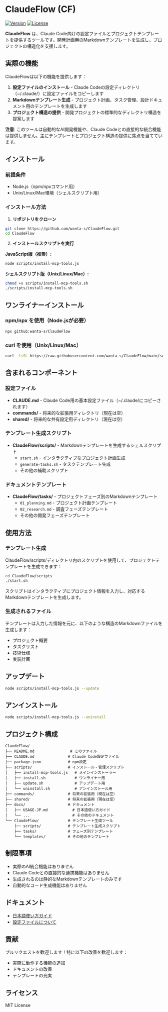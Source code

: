 # ClaudeFlow (CF)

[![Version](https://img.shields.io/badge/version-2.0.0-blue.svg)](https://github.com/wanta-s/ClaudeFlow/blob/main/CHANGELOG.md)
[![License](https://img.shields.io/badge/license-MIT-green.svg)](LICENSE)

**ClaudeFlow** は、Claude Code向けの設定ファイルとプロジェクトテンプレートを提供するツールです。開発計画用のMarkdownテンプレートを生成し、プロジェクトの構造化を支援します。

## 実際の機能

ClaudeFlowは以下の機能を提供します：

1. **設定ファイルのインストール** - Claude Codeの設定ディレクトリ（~/.claude/）に設定ファイルをコピーします
2. **Markdownテンプレート生成** - プロジェクト計画、タスク管理、設計ドキュメント用のテンプレートを生成します
3. **プロジェクト構造の提供** - 開発プロジェクトの標準的なディレクトリ構造を提案します

**注意**: このツールは自動的なAI開発機能や、Claude Codeとの直接的な統合機能は提供しません。主にテンプレートとプロジェクト構造の提供に焦点を当てています。

## インストール

### 前提条件
- Node.js（npm/npxコマンド用）
- Unix/Linux/Mac環境（シェルスクリプト用）

### インストール方法

1. **リポジトリをクローン**
```bash
git clone https://github.com/wanta-s/ClaudeFlow.git
cd ClaudeFlow
```

2. **インストールスクリプトを実行**

**JavaScript版（推奨）:**
```bash
node scripts/install-mcp-tools.js
```

**シェルスクリプト版（Unix/Linux/Mac）:**
```bash
chmod +x scripts/install-mcp-tools.sh
./scripts/install-mcp-tools.sh
```

## ワンライナーインストール

### npm/npx を使用（Node.jsが必要）
```bash
npx github:wanta-s/ClaudeFlow
```

### curl を使用（Unix/Linux/Mac）
```bash
curl -fsSL https://raw.githubusercontent.com/wanta-s/ClaudeFlow/main/scripts/install.sh | bash
```

## 含まれるコンポーネント

### 設定ファイル
- **CLAUDE.md** - Claude Code用の基本設定ファイル（~/.claude/にコピーされます）
- **commands/** - 将来的な拡張用ディレクトリ（現在は空）
- **shared/** - 将来的な共有設定用ディレクトリ（現在は空）

### テンプレート生成スクリプト
- **ClaudeFlow/scripts/** - Markdownテンプレートを生成するシェルスクリプト
  - `start.sh` - インタラクティブなプロジェクト計画生成
  - `generate-tasks.sh` - タスクテンプレート生成
  - その他の補助スクリプト

### ドキュメントテンプレート
- **ClaudeFlow/tasks/** - プロジェクトフェーズ別のMarkdownテンプレート
  - `01_planning.md` - プロジェクト計画テンプレート
  - `02_research.md` - 調査フェーズテンプレート
  - その他の開発フェーズテンプレート

## 使用方法

### テンプレート生成

ClaudeFlow/scripts/ディレクトリ内のスクリプトを使用して、プロジェクトテンプレートを生成できます：

```bash
cd ClaudeFlow/scripts
./start.sh
```

スクリプトはインタラクティブにプロジェクト情報を入力し、対応するMarkdownテンプレートを生成します。

### 生成されるファイル

テンプレートは入力した情報を元に、以下のような構造のMarkdownファイルを生成します：
- プロジェクト概要
- タスクリスト
- 技術仕様
- 実装計画

## アップデート

```bash
node scripts/install-mcp-tools.js --update
```

## アンインストール

```bash
node scripts/install-mcp-tools.js --uninstall
```

## プロジェクト構成

```
ClaudeFlow/
├── README.md                # このファイル
├── CLAUDE.md               # Claude Code設定ファイル
├── package.json            # npm設定
├── scripts/                # インストール・管理スクリプト
│   ├── install-mcp-tools.js   # メインインストーラー
│   ├── install.sh             # ワンライナー用
│   ├── update.sh              # アップデート用
│   └── uninstall.sh           # アンインストール用
├── commands/               # 将来の拡張用（現在は空）
├── shared/                 # 将来の拡張用（現在は空）
├── docs/                   # ドキュメント
│   ├── USAGE-JP.md           # 日本語使い方ガイド
│   └── ...                   # その他のドキュメント
└── ClaudeFlow/             # テンプレート生成ツール
    ├── scripts/            # テンプレート生成スクリプト
    ├── tasks/              # フェーズ別テンプレート
    └── templates/          # その他のテンプレート
```

## 制限事項

- 実際のAI統合機能はありません
- Claude Codeとの直接的な連携機能はありません
- 生成されるのは静的なMarkdownテンプレートのみです
- 自動的なコード生成機能はありません

## ドキュメント

- [日本語使い方ガイド](./docs/USAGE-JP.md)
- [設定ファイルについて](./CLAUDE.md)

## 貢献

プルリクエストを歓迎します！特に以下の改善を歓迎します：
- 実際に動作する機能の追加
- ドキュメントの改善
- テンプレートの充実

## ライセンス

MIT License